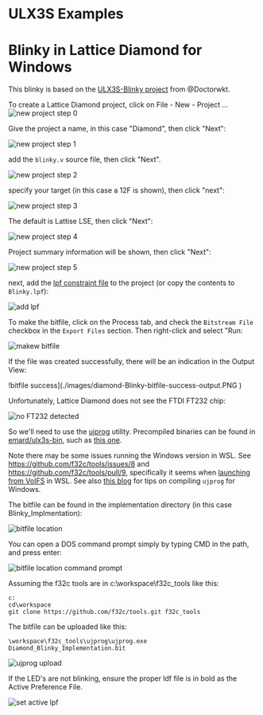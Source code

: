 # ULX3S Examples

# Blinky in Lattice Diamond for Windows
This blinky is based on the [ULX3S-Blinky project](https://github.com/DoctorWkt/ULX3S-Blinky) from @Doctorwkt.

To create a Lattice Diamond project, click on File - New - Project ...
![new project step 0](./images/diamond-project-step0.PNG )

Give the project a name, in this case "Diamond", then click "Next":

![new project step 1](./images/diamond-project-step1.PNG )

add the `blinky.v` source file, then click "Next".

![new project step 2](./images/diamond-project-step2.PNG )
 
specify your target (in this case a 12F is shown), then click "next":

![new project step 3](./images/diamond-project-step3.PNG )

The default is Lattise LSE, then click "Next":

![new project step 4](./images/diamond-project-step4.PNG )

Project summary information will be shown, then click "Next":

![new project step 5](./images/diamond-project-step5.PNG )

next, add the [lpf constraint file](../doc/constraints/ulx3s_v20.lpf) to the project (or copy the contents to `Blinky.lpf`):

![add lpf](./images/diamond-project-add-lpf.PNG )

To make the bitfile, click on the Process tab, and check the `Bitstream File` checkbox in the `Export Files` section. Then right-click and select "Run:

![makew bitfile](./images/diamond-project-make-bitfile.PNG )

If the file was created successfully, there will be an indication in the Output View:

!bitfile success](./images/diamond-Blinky-bitfile-success-output.PNG )

Unfortunately, Lattice Diamond does not see the FTDI FT232 chip:

![no FT232 detected](./images/diamond-programmer-no-FT232-detected.PNG )

So we'll need to use the [ujprog](https://github.com/f32c/tools/tree/master/ujprog) utility. Precompiled binaries can be found in [emard/ulx3s-bin](https://github.com/emard/ulx3s-bin), such as [this one](https://github.com/emard/ulx3s-bin/tree/master/usb-jtag/win64mingw).

Note there may be some issues running the Windows version in WSL. See https://github.com/f32c/tools/issues/8 and https://github.com/f32c/tools/pull/9, specifically it seems when [launching from VoIFS](https://github.com/f32c/tools/pull/9#issuecomment-465693978) in WSL. See also [this blog](https://gojimmypi.blogspot.com/2019/02/ulx3s-ujprog-on-windows-wsl-or-minggw.html) for tips on compiling `ujprog` for Windows.

The bitfile can be found in the implementation directory (in this case Blinky_Implmentation):

![bitfile location](./images/diamond-bitfile-location.PNG )

You can open a DOS command prompt simply by typing CMD in the path, and press enter:

![bitfile location command prompt](./images/diamond-bitfile-location-cmd.PNG )

Assuming the f32c tools are in c:\workspace\f32c_tools like this:

```
c:
cd\workspace
git clone https://github.com/f32c/tools.git f32c_tools
```

The bitfile can be uploaded like this:

```
\workspace\f32c_tools\ujprog\ujprog.exe Diamond_Blinky_Implementation.bit
```

![ujprog upload](./images/diamond-bitfile-ujprog-upload.PNG )

If the LED's are not blinking, ensure the proper ldf file is in bold as the Active Preference File.

![set active lpf](./images/diamond-project-active-lpf.PNG )

